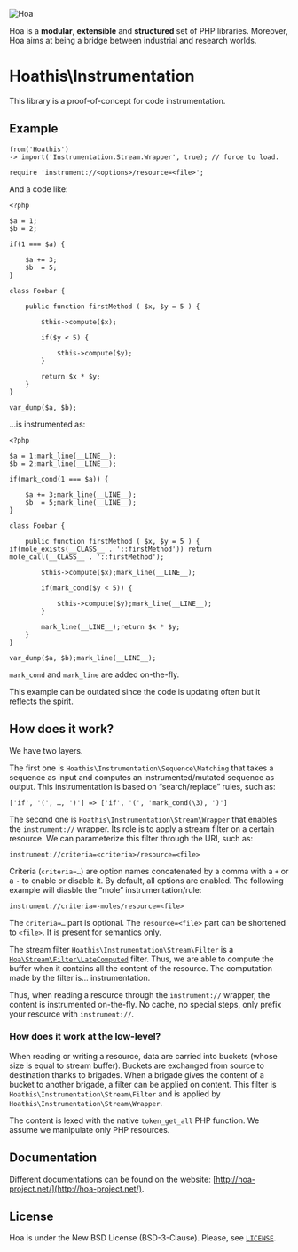 ![Hoa](http://static.hoa-project.net/Image/Hoa_small.png)

Hoa is a **modular**, **extensible** and **structured** set of PHP libraries.
Moreover, Hoa aims at being a bridge between industrial and research worlds.

# Hoathis\Instrumentation

This library is a proof-of-concept for code instrumentation.

## Example

    from('Hoathis')
    -> import('Instrumentation.Stream.Wrapper', true); // force to load.

    require 'instrument://<options>/resource=<file>';

And a code like:

    <?php

    $a = 1;
    $b = 2;

    if(1 === $a) {

        $a += 3;
        $b  = 5;
    }

    class Foobar {

        public function firstMethod ( $x, $y = 5 ) {

            $this->compute($x);

            if($y < 5) {

                $this->compute($y);
            }

            return $x * $y;
        }
    }

    var_dump($a, $b);

…is instrumented as:

    <?php

    $a = 1;mark_line(__LINE__);
    $b = 2;mark_line(__LINE__);

    if(mark_cond(1 === $a)) {

        $a += 3;mark_line(__LINE__);
        $b  = 5;mark_line(__LINE__);
    }

    class Foobar {

        public function firstMethod ( $x, $y = 5 ) { if(mole_exists(__CLASS__ . '::firstMethod')) return mole_call(__CLASS__ . '::firstMethod');

            $this->compute($x);mark_line(__LINE__);

            if(mark_cond($y < 5)) {

                $this->compute($y);mark_line(__LINE__);
            }

            mark_line(__LINE__);return $x * $y;
        }
    }

    var_dump($a, $b);mark_line(__LINE__);

`mark_cond` and `mark_line` are added on-the-fly.

This example can be outdated since the code is updating often but it reflects the spirit.

## How does it work?

We have two layers.

The first one is `Hoathis\Instrumentation\Sequence\Matching` that takes a
sequence as input and computes an instrumented/mutated sequence as output. This
instrumentation is based on “search/replace” rules, such as:

    ['if', '(', …, ')'] => ['if', '(', 'mark_cond(\3), ')']

The second one is `Hoathis\Instrumentation\Stream\Wrapper` that enables the
`instrument://` wrapper. Its role is to apply a stream filter on a certain
resource. We can parameterize this filter through the URI, such as:

    instrument://criteria=<criteria>/resource=<file>

Criteria (`criteria=…`) are option names concatenated by a comma with a `+` or a
`-` to enable or disable it. By default, all options are enabled. The following
example will diasble the “mole” instrumentation/rule:

    instrument://criteria=-moles/resource=<file>

The `criteria=…` part is optional.
The `resource=<file>` part can be shortened to `<file>`. It is present for
semantics only.

The stream filter `Hoathis\Instrumentation\Stream\Filter` is a
[`Hoa\Stream\Filter\LateComputed`](https://github.com/hoaproject/Stream/blob/master/Filter/LateComputed.php)
filter. Thus, we are able to compute the buffer when it contains all the content
of the resource. The computation made by the filter is… instrumentation.

Thus, when reading a resource through the `instrument://` wrapper, the content
is instrumented on-the-fly. No cache, no special steps, only prefix
your resource with `instrument://`.

### How does it work at the low-level?

When reading or writing a resource, data are carried into buckets (whose size is
equal to stream buffer). Buckets are exchanged from source to destination thanks
to brigades. When a brigade gives the content of a bucket to another brigade, a
filter can be applied on content. This filter is
`Hoathis\Instrumentation\Stream\Filter` and is applied by
`Hoathis\Instrumentation\Stream\Wrapper`.

The content is lexed with the native `token_get_all` PHP function. We assume we
manipulate only PHP resources.

## Documentation

Different documentations can be found on the website:
[http://hoa-project.net/](http://hoa-project.net/).

## License

Hoa is under the New BSD License (BSD-3-Clause). Please, see
[`LICENSE`](http://hoa-project.net/LICENSE).
